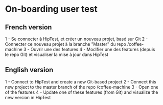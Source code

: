 # On-boarding user test

## French version
1 - Se connecter à HipTest, et créer un nouveau projet, basé sur Git
2 - Connecter ce nouveau projet à la branche "Master" du repo <votre-nom>/coffee-machine
3 - Ouvrir une des features
4 - Modifier une des features (depuis le repo Git) et visualiser la mise à jour dans HipTest

## English version
1 - Connect to HipTest and create a new Git-based project
2 - Connect this new project to the master branch of the repo <your-name>/coffee-machine
3 - Open one of the features
4 - Update one of these features (from Git) and visualize the new version in HipTest
